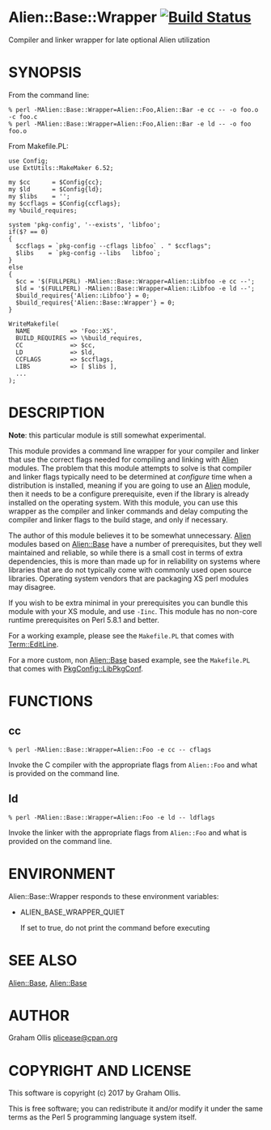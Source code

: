 # Alien::Base::Wrapper [![Build Status](https://secure.travis-ci.org/plicease/Alien-Base-Wrapper.png)](http://travis-ci.org/plicease/Alien-Base-Wrapper)

Compiler and linker wrapper for late optional Alien utilization

# SYNOPSIS

From the command line:

    % perl -MAlien::Base::Wrapper=Alien::Foo,Alien::Bar -e cc -- -o foo.o -c foo.c
    % perl -MAlien::Base::Wrapper=Alien::Foo,Alien::Bar -e ld -- -o foo foo.o

From Makefile.PL:

    use Config;
    use ExtUtils::MakeMaker 6.52;
    
    my $cc      = $Config{cc};
    my $ld      = $Config{ld};
    my $libs    = '';
    my $ccflags = $Config{ccflags};
    my %build_requires;
    
    system 'pkg-config', '--exists', 'libfoo';
    if($? == 0)
    {
      $ccflags = `pkg-config --cflags libfoo` . " $ccflags";
      $libs    = `pkg-config --libs   libfoo`;
    }
    else
    {
      $cc = '$(FULLPERL) -MAlien::Base::Wrapper=Alien::Libfoo -e cc --';
      $ld = '$(FULLPERL) -MAlien::Base::Wrapper=Alien::Libfoo -e ld --';
      $build_requires{'Alien::Libfoo'} = 0;
      $build_requires{'Alien::Base::Wrapper'} = 0;
    }
    
    WriteMakefile(
      NAME           => 'Foo::XS',
      BUILD_REQUIRES => \%build_requires,
      CC             => $cc,
      LD             => $ld,
      CCFLAGS        => $ccflags,
      LIBS           => [ $libs ],
      ...
    );

# DESCRIPTION

**Note**: this particular module is still somewhat experimental.

This module provides a command line wrapper for your compiler and linker that use the 
correct flags needed for compiling and linking with [Alien](https://metacpan.org/pod/Alien) modules.  The problem that 
this module attempts to solve is that compiler and linker flags typically need to be 
determined at _configure_ time when a distribution is installed, meaning if you are going 
to use an [Alien](https://metacpan.org/pod/Alien) module, then it needs to be a configure prerequisite, even if the 
library is already installed on the operating system.  With this module, you can use this 
wrapper as the compiler and linker commands and delay computing the compiler and linker 
flags to the build stage, and only if necessary.

The author of this module believes it to be somewhat unnecessary.  [Alien](https://metacpan.org/pod/Alien) modules based on 
[Alien::Base](https://metacpan.org/pod/Alien::Base) have a number of prerequisites, but they well maintained and reliable, so 
while there is a small cost in terms of extra dependencies, this is more than made up for 
in reliability on systems where libraries that are do not typically come with commonly used 
open source libraries.  Operating system vendors that are packaging XS perl modules may 
disagree.

If you wish to be extra minimal in your prerequisites you can bundle this module with
your XS module, and use `-Iinc`.  This module has no non-core runtime prerequisites on
Perl 5.8.1 and better.

For a working example, please see the `Makefile.PL` that comes with [Term::EditLine](https://metacpan.org/pod/Term::EditLine).

For a more custom, non [Alien::Base](https://metacpan.org/pod/Alien::Base) based example, see the `Makefile.PL` that
comes with [PkgConfig::LibPkgConf](https://metacpan.org/pod/PkgConfig::LibPkgConf).

# FUNCTIONS

## cc

    % perl -MAlien::Base::Wrapper=Alien::Foo -e cc -- cflags

Invoke the C compiler with the appropriate flags from `Alien::Foo` and what
is provided on the command line.

## ld

    % perl -MAlien::Base::Wrapper=Alien::Foo -e ld -- ldflags

Invoke the linker with the appropriate flags from `Alien::Foo` and what
is provided on the command line.

# ENVIRONMENT

Alien::Base::Wrapper responds to these environment variables:

- ALIEN\_BASE\_WRAPPER\_QUIET

    If set to true, do not print the command before executing

# SEE ALSO

[Alien::Base](https://metacpan.org/pod/Alien::Base), [Alien::Base](https://metacpan.org/pod/Alien::Base)

# AUTHOR

Graham Ollis <plicease@cpan.org>

# COPYRIGHT AND LICENSE

This software is copyright (c) 2017 by Graham Ollis.

This is free software; you can redistribute it and/or modify it under
the same terms as the Perl 5 programming language system itself.
